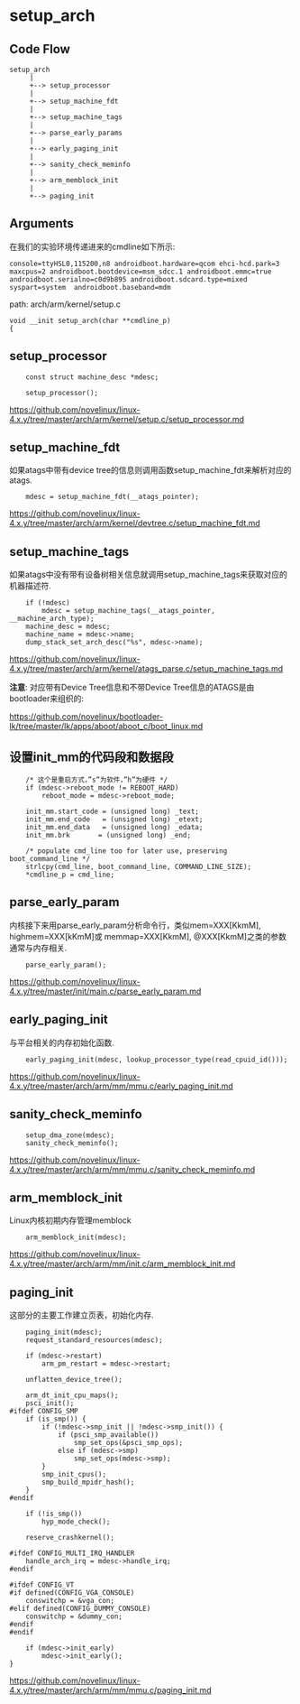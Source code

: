 setup_arch
========================================

Code Flow
----------------------------------------

```
setup_arch
     |
     +--> setup_processor
     |
     +--> setup_machine_fdt
     |
     +--> setup_machine_tags
     |
     +--> parse_early_params
     |
     +--> early_paging_init
     |
     +--> sanity_check_meminfo
     |
     +--> arm_memblock_init
     |
     +--> paging_init
```

Arguments
----------------------------------------

在我们的实验环境传递进来的cmdline如下所示:

```
console=ttyHSL0,115200,n8 androidboot.hardware=qcom ehci-hcd.park=3 maxcpus=2 androidboot.bootdevice=msm_sdcc.1 androidboot.emmc=true androidboot.serialno=c0d9b895 androidboot.sdcard.type=mixed syspart=system  androidboot.baseband=mdm
```

path: arch/arm/kernel/setup.c
```
void __init setup_arch(char **cmdline_p)
{
```

setup_processor
----------------------------------------

```
    const struct machine_desc *mdesc;

    setup_processor();
```

https://github.com/novelinux/linux-4.x.y/tree/master/arch/arm/kernel/setup.c/setup_processor.md

setup_machine_fdt
----------------------------------------

如果atags中带有device tree的信息则调用函数setup_machine_fdt来解析对应的atags.

```
    mdesc = setup_machine_fdt(__atags_pointer);
```

https://github.com/novelinux/linux-4.x.y/tree/master/arch/arm/kernel/devtree.c/setup_machine_fdt.md

setup_machine_tags
----------------------------------------

如果atags中没有带有设备树相关信息就调用setup_machine_tags来获取对应的机器描述符.

```
    if (!mdesc)
        mdesc = setup_machine_tags(__atags_pointer, __machine_arch_type);
    machine_desc = mdesc;
    machine_name = mdesc->name;
    dump_stack_set_arch_desc("%s", mdesc->name);
```

https://github.com/novelinux/linux-4.x.y/tree/master/arch/arm/kernel/atags_parse.c/setup_machine_tags.md

**注意**: 对应带有Device Tree信息和不带Device Tree信息的ATAGS是由bootloader来组织的:

https://github.com/novelinux/bootloader-lk/tree/master/lk/apps/aboot/aboot_c/boot_linux.md

设置init_mm的代码段和数据段
----------------------------------------

```
    /* 这个是重启方式，”s”为软件，”h”为硬件 */
    if (mdesc->reboot_mode != REBOOT_HARD)
        reboot_mode = mdesc->reboot_mode;

    init_mm.start_code = (unsigned long) _text;
    init_mm.end_code   = (unsigned long) _etext;
    init_mm.end_data   = (unsigned long) _edata;
    init_mm.brk       = (unsigned long) _end;

    /* populate cmd_line too for later use, preserving boot_command_line */
    strlcpy(cmd_line, boot_command_line, COMMAND_LINE_SIZE);
    *cmdline_p = cmd_line;
```

parse_early_param
----------------------------------------

内核接下来用parse_early_param分析命令行，类似mem=XXX[KkmM], highmem=XXX[kKmM]或
memmap=XXX[KkmM], @XXX[KkmM]之类的参数通常与内存相关.

```
    parse_early_param();
```

https://github.com/novelinux/linux-4.x.y/tree/master/init/main.c/parse_early_param.md

early_paging_init
----------------------------------------

与平台相关的内存初始化函数.

```
    early_paging_init(mdesc, lookup_processor_type(read_cpuid_id()));
```

https://github.com/novelinux/linux-4.x.y/tree/master/arch/arm/mm/mmu.c/early_paging_init.md

sanity_check_meminfo
----------------------------------------

```
    setup_dma_zone(mdesc);
    sanity_check_meminfo();

```

https://github.com/novelinux/linux-4.x.y/tree/master/arch/arm/mm/mmu.c/sanity_check_meminfo.md

arm_memblock_init
----------------------------------------

Linux内核初期内存管理memblock

```
    arm_memblock_init(mdesc);
```

https://github.com/novelinux/linux-4.x.y/tree/master/arch/arm/mm/init.c/arm_memblock_init.md

paging_init
----------------------------------------

这部分的主要工作建立页表，初始化内存.

```
    paging_init(mdesc);
    request_standard_resources(mdesc);

    if (mdesc->restart)
        arm_pm_restart = mdesc->restart;

    unflatten_device_tree();

    arm_dt_init_cpu_maps();
    psci_init();
#ifdef CONFIG_SMP
    if (is_smp()) {
        if (!mdesc->smp_init || !mdesc->smp_init()) {
            if (psci_smp_available())
                smp_set_ops(&psci_smp_ops);
            else if (mdesc->smp)
                smp_set_ops(mdesc->smp);
        }
        smp_init_cpus();
        smp_build_mpidr_hash();
    }
#endif

    if (!is_smp())
        hyp_mode_check();

    reserve_crashkernel();

#ifdef CONFIG_MULTI_IRQ_HANDLER
    handle_arch_irq = mdesc->handle_irq;
#endif

#ifdef CONFIG_VT
#if defined(CONFIG_VGA_CONSOLE)
    conswitchp = &vga_con;
#elif defined(CONFIG_DUMMY_CONSOLE)
    conswitchp = &dummy_con;
#endif
#endif

    if (mdesc->init_early)
        mdesc->init_early();
}
```

https://github.com/novelinux/linux-4.x.y/tree/master/arch/arm/mm/mmu.c/paging_init.md
